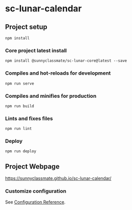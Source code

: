 # sc-lunar-calendar


## Project setup
```
npm install
```

### Core project latest install
```
npm install @sunnyclassmate/sc-lunar-core@latest --save
```


### Compiles and hot-reloads for development
```
npm run serve
```

### Compiles and minifies for production
```
npm run build
```

### Lints and fixes files
```
npm run lint
```

### Deploy
```
npm run deploy
```


## Project Webpage
https://sunnyclassmate.github.io/sc-lunar-calendar/

### Customize configuration
See [Configuration Reference](https://cli.vuejs.org/config/).
